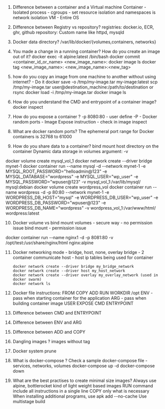 1. Difference between a container and a Virtual machine
    Container - Isolated process - cgroups - set resource isolation and namespaces is network isolation
    VM - Entire OS 

2. Difference between Registry vs repository?
    registries: docker.io, ECR, ghr, github
    repository: Custom name like httpd, mysqld

3. Docker data directory? /var/lib/docker/{volumes,containers, networks}

4. You made a change in a running container? How do you create an image out of it? 
    docker exec -it alpine:latest /bin/bash
    docker commit <container_id_or_name> <new_image_name>:<tag>
    docker image ls
    docker tag <new_image_name>:<tag> <new_image_name>:<new_tag>

5. how do you copy an image from one machine to another without using internet? - Do it
    docker save -o /tmp/my-image.tar my-image:latest
    scp /tmp/my-image.tar user@destination_machine:/path/to/destination or rsync
    docker load -i /tmp/my-image.tar
    docker image ls

6. How do you understand the CMD and entrypoint of a container image?
    docker inspect

7. How do you expose a container ?
    -p 8080:80 - user define
    -P - Docker random ports - Image Expose instruction - check in image inspect

8. What are docker random ports?
    The ephemeral port range for Docker containers is 32768 to 61000

9. How do you share data to a container?    bind mount host directory on the container 
    Dynamic data storage in volumes
    argument: -v 

docker volume create mysql_vol_1
docker network create --driver bridge mynet-1
docker container run --name mysql -d --network mynet-1 -e MYSQL_ROOT_PASSWORD="helloadmin@123" -e MYSQL_DATABASE="wordpress" -e MYSQL_USER="wp_user" -e MYSQL_PASSWORD="wpuser@123" -v mysql_vol_1:/var/lib/mysql/ mysql:debian
docker volume create wordpress_vol
docker container run --name wordpress -d -p 80:80 --network mynet-1 -e WORDPRESS_DB_HOST="mysql" -e WORDPRESS_DB_USER="wp_user" -e WORDPRESS_DB_PASSWORD="wpuser@123" -e WORDPRESS_DB_NAME="wordpress" -v wordpress_vol_1:/var/www/html/ wordpress:latest

10. Docker volume vs bind mount
        volumes - secure way - no permission issue
        bind mount - permission issue

docker container run --name nginx1 -d -p 8081:80 -v /opt/test:/usr/share/nginx/html nginx:alpine

11. Docker networking mode - bridge, host, none, overlay
        bridge - 2 container communicate
        host - host ip tables being used for container
        
        docker network create --driver bridge my_bridge_network
        docker network create --driver host my_host_network
        docker network create --driver overlay my_overlay_network (used in docker swarm)
        docker network ls

13. Docker file instructions:
        FROM
        COPY
        ADD
        RUN 
        WORKDIR /opt
        ENV - pass when starting container for the application
        ARG - pass when building container image
        USER
        EXPOSE
        CMD
        ENTRYPOINT

14. Difference between CMD and ENTRYPOINT
15. Difference between ENV and ARG
16. Difference between ADD and COPY
17. Dangling images ? images without tag
18. Docker system prune

19. What is docker-compose ? Check a sample docker-compose file - services, networks, volumes
        docker-compose up -d
        docker-compose down

20. What are the best practises to create minimal size images?
        Always use alpine, bottlerocket kind of light weight based images
        RUN command include all instructions in a single line
        COPY only what is necessary
        When installing additional programs, use apk add --no-cache
        Use multistage build